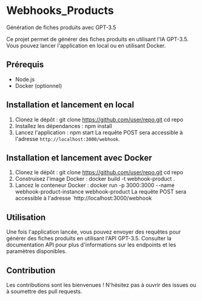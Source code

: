 # Webhooks_Products
Génération de fiches produits avec GPT-3.5

Ce projet permet de générer des fiches produits en utilisant l'IA GPT-3.5. Vous pouvez lancer l'application en local ou en utilisant Docker.

## Prérequis

- Node.js
- Docker (optionnel)

## Installation et lancement en local

1. Clonez le dépôt :
git clone https://github.com/user/repo.git
cd repo
2. Installez les dépendances :
npm install
3. Lancez l'application :
npm start
La requête POST sera accessible à l'adresse `http://localhost:3000/webhook`.

## Installation et lancement avec Docker

1. Clonez le dépôt :
git clone https://github.com/user/repo.git
cd repo
2. Construisez l'image Docker :
docker build -t webhook-product .
3. Lancez le conteneur Docker :
docker run -p 3000:3000 --name webhook-product-instance webhook-product
La requête POST sera accessible à l'adresse `http://localhost:3000/webhook

## Utilisation

Une fois l'application lancée, vous pouvez envoyer des requêtes pour générer des fiches produits en utilisant l'API GPT-3.5. Consulter la documentation API pour plus d'informations sur les endpoints et les paramètres disponibles.

## Contribution

Les contributions sont les bienvenues ! N'hésitez pas à ouvrir des issues ou à soumettre des pull requests.

